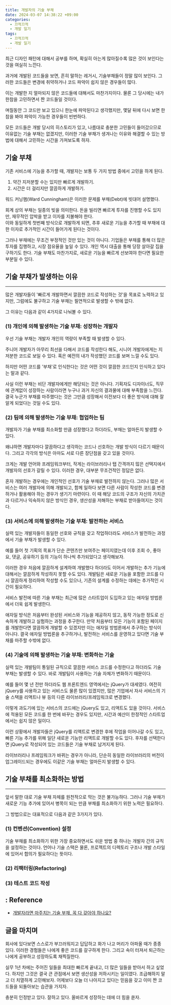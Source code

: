 ```yaml
---
title: 개발자의 기술 부채
date: 2024-03-07 14:38:22 +09:00
categories:
  - 끄적끄적
  - 개발 일기
tags:
  - 끄적끄적
  - 개발 일기
---
```



최근 디자인 패턴에 대해서 공부를 하며, 확실히 아는게 많아질수록 많은 것이 보인다는 것을 여실히 느낀다.

과거에 개발된 코드들을 보면, 흔히 말하는 레거시, 기술부채들이 정말 많이 보인다. 그러한 코드들은 변경에 취약하거나 코드 파악이 쉽지 않은 경우들이 많다.

이는 개발한 지 얼마되지 않은 코드들에 대해서도 마찬가지이다. 물론 그 당시에는 내가 한참을 고민하면서 짠 코드들일 것이다.

며칠동안 그 코드만 보고 있으니 한눈에 파악된다고 생각했지만, 몇달 뒤에 다시 보면 한참을 봐야 파악이 가능한 경우들이 빈번하다.

모든 코드들은 개발 당시의 히스토리가 있고, 나름대로 충분한 고민들이 들어갔으므로 이유없는 기술 부채는 없겠지만, 이러한 기술 부채가 생겨나는 이유와 해결할 수 있는 방법에 대해서 고민하는 시간을 가져보도록 하자.

## 기술 부채

기존 서비스에 기능을 추가할 때, 개발자는 보통 두 가지 방법 중에서 고민을 하게 된다.

1. 약간 지저분할 수는 있지만 빠르게 개발하기.
2. 시간은 더 걸리지만 깔끔하게 개발하기.

워드 커닝햄(Ward Cunningham)은 이러한 문제를 부채(Debt)에 빗대어 설명했다.

회계 상의 부채는 일종의 빚을 의미한다. 돈을 빌리면 빠르게 투자를 진행할 수도 있지만, 재무적인 압박을 받고 이자를 지불해야 한다.  
이와 동일하게 첫번째 방식으로 개발하게 되면, 추후 새로운 기능을 추가할 때 부채에 대한 이자로 추가적인 시간이 들어가게 된다는 것이다.

그러나 부채에는 무조건 부정적인 것만 있는 것이 아니다. 기업들은 부채를 통해 더 많은 투자를 집행하고, 시장 점유율을 높일 수 있다. 개인 역시 대출을 통해 당장 살아갈 집을 구하기도 한다. 기술 부채도 마찬가지로, 새로운 기능을 빠르게 선보여야 한다면 필요한 부분일 수 있다.

## 기술 부채가 발생하는 이유
---
많은 개발자들이 '빠르게 개발하면서 깔끔한 코드로 작성하는 것'을 목표로 노력하고 있지만, 그럼에도 불구하고 기술 부채는 필연적으로 발생할 수 밖에 없다.

그 이유는 다음과 같이 4가지로 나눠볼 수 있다.


### (1) 개인에 의해 발생하는 기술 부채: 성장하는 개발자

우선 기술 부채는 개발자 개인의 역량이 부족할 때 발생할 수 있다.

주니어 개발자가 아무리 최선을 다해서 코드를 작성한다 해도, 시니어 개발자에게는 지저분한 코드로 보일 수 있다. 혹은 예전의 내가 작성했던 코드를 보며 느낄 수도 있다.

하지만 어떤 코드를 '부채'로 인식한다는 것은 어떤 것이 깔끔한 코드인지 인식하고 있다는 말과 같다.

사실 이런 부채는 비단 개발자에게만 해당되는 것은 아니다. 기획자도 디자이너도, 직무에 관계없이 성장하는 사람이라면 누구나 과거 자신의 결과물에 대해 부족함을 느낀다.
결국 누군가 부채를 마주했다는 것은 그만큼 성장해서 이전보다 더 좋은 방식에 대해 잘 알게 되었다는 것일 수도 있다.


### (2) 팀에 의해 발생하는 기술 부채: 협업하는 팀

개발자가 기술 부채를 최소화할 만큼 성장했다고 하더라도, 부채는 얼마든지 발생할 수 있다.

왜냐하면 개발자마다 깔끔하다고 생각하는 코드나 선호하는 개발 방식이 다르기 때문이다. 그리고 각각의 방식은 아마도 서로 다른 장단점을 갖고 있을 것이다.

크게는 개발 언어와 프레임워크부터, 작게는 라이브러리나 탭 간격까지 많은 선택지에서 개발자의 선호가 갈릴 수 있다. 이러한 경우, 대부분 무조건적인 정답은 없다.

혼자 개발하는 경우에는 개인적인 선호가 기술 부채로 발전하지 않는다. 그러나 많은 서비스는 여러 개발자에 의해 개발되고, 함께 일하다 보면 다른 사람이 작성한 코드를 변경하거나 활용해야 하는 경우가 생기기 마련이다. 이 때 해당 코드의 구조가 자신의 가치관과 다르거나 익숙하지 않은 방식인 경우, 생산성을 저해하는 부채로 받아들여지는 것이다.


### (3) 서비스에 의해 발생하는 기술 부채: 발전하는 서비스

실력 있는 개발자들이 동일한 선호와 규칙을 갖고 작업하더라도 서비스가 발전하는 과정에서 기술 부채가 발생할 수 있다.

예를 들어 첫 기획의 목표가 단순 콘텐츠만 보여주는 페이지였는데 이후 조회 수, 좋아요, 댓글, 공유하기 등의 기능이 하나씩 추가되었다고 생각해보자.

이러한 경우 처음에 깔끔하게 설계하여 개발했다 하더라도 이어서 개발하는 추가 기능에 대해서는 깔끔하게 작성하지 못할 수도 있다. 개발팀은 새로운 기능을 포함한 코드를 다시 깔끔하게 정리하여 작성할 수도 있으나, 기존의 설계를 수정하는 데에는 추가적인 시간이 필요하다.

서비스 발전에 따른 기술 부채는 최근에 많은 스타트업이 도입하고 있는 애자일 방법론에서 더욱 쉽게 발생한다.

애자일 방식은 처음부터 완성된 서비스와 기능을 제공하지 않고, 동작 가능한 정도로 신속하게 개발하고 실험하는 과정을 추구한다. 만약 처음부터 모든 기능이 포함된 페이지를 개발한다면 깔끔하게 개발할 수 있겠지만 이는 애자일 방법론에서 추구하는 방식이 아니다. 결국 애자일 방법론을 추구하거나, 발전하는 서비스를 운영하고 있다면 기술 부채를 마주할 수밖에 없다.


### (4) 기술에 의해 발생하는 기술 부채: 변화하는 기술

실력 있는 개발팀이 통일된 규칙으로 깔끔한 서비스 코드를 수정한다고 하더라도 기술 부채는 발생할 수 있다. 바로 개발팀이 사용하는 기술 자체가 변화하기 때문이다.

예를 들어 몇 년 전만 하더라도 웹 프론트엔드 영역에서는 jQuery가 대세였다. 여전히 jQuery를 사용하고 있는 서비스도 물론 많이 있겠지만, 많은 기업에서 자사 서비스의 기술 스택을 리액트나 뷰 등의 다른 라이브러리/프레임워크로 변경했다.

이렇게 과도기에 있는 서비스의 코드에는 jQuery도 있고, 리액트도 있을 것이다. 서비스에 적용된 모든 코드를 한 번에 바꾸는 경우도 있지만, 시간과 예산이 한정적인 스타트업에서는 쉽지 않은 일이다.

이런 상황에서 개발자들은 jQuery를 리액트로 변경한 후에 작업을 이어나갈 수도 있고, 빠른 기능 추가를 위해 일단 새로운 기능만 리액트로 개발할 수도 있다. 후자를 선택한다면 jQuery로 작성되어 있는 코드들은 기술 부채로 남겨지게 된다.

라이브러리나 프레임워크가 바뀌는 경우가 아니라, 단순히 동일한 라이브러리의 버전이 업그레이드되는 경우에도 이같은 기술 부채는 얼마든지 발생할 수 있다.


## 기술 부채를 최소화하는 방법
---

앞서 말한 대로 기술 부채 자체를 원천적으로 막는 것은 불가능하다. 그러나 기술 부채가 새로운 기능 추가에 있어서 병목이 되는 만큼 부채를 최소화하기 위한 노력은 필요하다.

그 방법으로는 대표적으로 다음과 같은 3가지가 있다.

### (1) 컨벤션(Convention) 설정

기술 부채를 최소화하기 위한 가장 중요하면서도 쉬운 방법 중 하나는 개발자 간의 규칙을 설정하는 것이다.
언어나 기술 스택은 물론, 프로젝트의 디렉토리 구조나 개발 스타일에 있어서 합의가 필요하다는 뜻이다.


### (2) 리팩터링(Refactoring)

### (3) 테스트 코드 작성


## : Reference
- [개발자라면 마주치는 기술 부채, 꼭 다 갚아야 하나요?](https://yozm.wishket.com/magazine/detail/1331/?page=1#comment_1081)


## 글을 마치며

회사에 있다보면 스스로가 부끄러워지고 답답하고 화가 나고 머리가 아파올 때가 종종 있다.
이러한 경험들은 나에게 좋은 코드를 갈구하게 한다. 그리고 속이 터져서 퇴근하는 나에게 공부하고 성장하도록 채찍질한다.

실무 1년 차에는 주어진 일들을 최대한 빠르게 끝내고, 더 많은 일들을 받아서 하고 싶었다. 하지만 그것은 결국 큰 관점에서 보면 생산성을 저하시키는 일이였다.
조급해하지 말고 더 치열하게 고민해보자. 어제보다 오늘 더 나아지고 있다는 믿음을 갖고 이미 짠 코드들을 되돌아보는 습관을 가지자.

충분히 인정받고 있다. 잘하고 있다. 올바르게 성장하는 데에 더 힘을 쏟자.